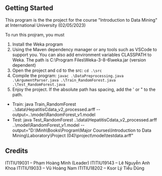 ## Getting Started
This program is the the project for the course "Introduction to Data Mining" at International University (02/05/2023)

To run this projram, you must 
1. Install the Weka program
2. Using the Maven dependency manager or any tools such as VSCode to support you. You can also add environment variables CLASSPATH to Weka. The path is C:\Program Files\Weka-3-8-6\weka.jar (version dependent)
3. Open the project and cd to the src: `cd .\src`
4. Compile the program: `javac .\DataPreprocessing.java .\ArgumentParser.java .\Train_RandomForest.java .\Test_RandomForest.java`
5. Enjoy the project. If the absolute path has spacing, add the ' or " to the path.
 - Train: java Train_RandomForest ..\data\HepatitisCdata_v2_processed.arff  --output=..\model\RandomForest_v1.model
 - Test: java Test_RandomForest ..\data\HepatitisCdata_v2_processed.arff ..\model\RandomForest_v1.model  --output="D:\Minh\Books\Program\Major Courses\Introduction to Data Mining\Laboratory\Project (04)\project\model\testdata.arff"


## Credits
ITITIU19031 – Phạm Hoàng Minh (Leader)
ITITIU19143 – Lê Nguyễn Anh Khoa
ITITIU19033 – Vũ Hoàng Nam
ITITIU18202 – Ksor Lý Tiểu Dũng
